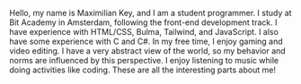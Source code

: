 Hello, my name is Maximilian Key, and I am a student programmer.
I study at Bit Academy in Amsterdam, following the front-end development track.
I have experience with HTML/CSS, Bulma, Tailwind, and JavaScript.
I also have some experience with C and C#.
In my free time, I enjoy gaming and video editing.
I have a very abstract view of the world, so my behavior and norms are influenced by this perspective.
I enjoy listening to music while doing activities like coding.
These are all the interesting parts about me!
